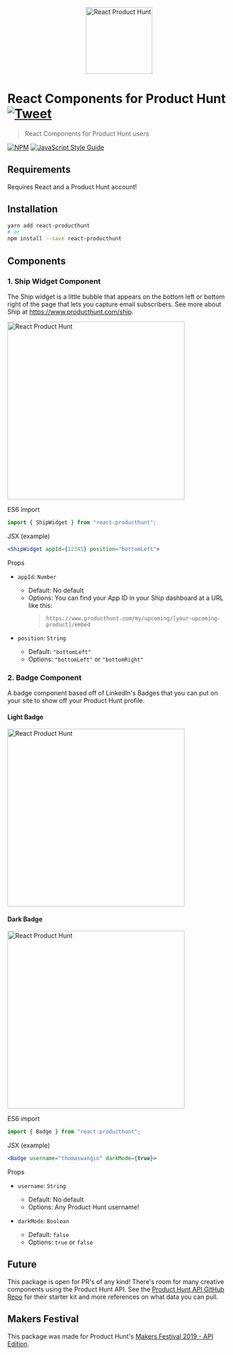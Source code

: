 <p align="center">
  <img src="https://www.dropbox.com/s/gx8kcqew6u2blrz/react-ph.jpg?raw=1" alt="React Product Hunt" width="150">
</p>

# React Components for Product Hunt [![Tweet](https://img.shields.io/twitter/url/http/shields.io.svg?style=social)](https://twitter.com/intent/tweet?url=https%3A%2F%2Fgithub.com%2Fthomaswangio%2Freact-producthunt&via=thomaswangio&text=Check%20out%20these%20nifty%20React%20Components%20made%20for%20Product%20Hunt%20users%21)

> React Components for Product Hunt users

[![NPM](https://img.shields.io/npm/v/react-producthunt.svg)](https://www.npmjs.com/package/react-producthunt) [![JavaScript Style Guide](https://img.shields.io/badge/code_style-standard-brightgreen.svg)](https://standardjs.com)

## Requirements

Requires React and a Product Hunt account!

## Installation

```bash
yarn add react-producthunt
# or
npm install --save react-producthunt
```

## Components

### 1. Ship Widget Component

The Ship widget is a little bubble that appears on the bottom left or bottom right of the page that lets you capture email subscribers. See more about Ship at https://www.producthunt.com/ship.

<img src="https://www.dropbox.com/s/q16zkkwzr3qu9tz/ship-widget.png?raw=1" alt="React Product Hunt" width="400">

ES6 import

```js
import { ShipWidget } from "react-producthunt";
```

JSX (example)

```jsx
<ShipWidget appId={12345} position="bottomLeft">
```

Props

- `appId`: `Number`

  - Default: No default
  - Options: You can find your App ID in your Ship dashboard at a URL like this:
    > `https://www.producthunt.com/my/upcoming/[your-upcoming-product]/embed`

- `position`: `String`
  - Default: `"bottomLeft"`
  - Options: `"bottomLeft"` or `"bottomRight"`

### 2. Badge Component

A badge component based off of LinkedIn's Badges that you can put on your site to show off your Product Hunt profile.

#### Light Badge

  <img src="https://www.dropbox.com/s/pdmxxdk869h8nuq/light-badge.png?raw=1" alt="React Product Hunt" width="400">

#### Dark Badge

  <img src="https://www.dropbox.com/s/u1spt0xqgnjbvhi/dark-badge.png?raw=1" alt="React Product Hunt" width="400">

ES6 import

```js
import { Badge } from "react-producthunt";
```

JSX (example)

```jsx
<Badge username="thomaswangio" darkMode={true}>
```

Props

- `username`: `String`

  - Default: No default
  - Options: Any Product Hunt username!

- `darkMode`: `Boolean`
  - Default: `false`
  - Options: `true` or `false`

## Future

This package is open for PR's of any kind! There's room for many creative components using the Product Hunt API. See the [Product Hunt API GitHub Repo](https://github.com/producthunt/producthunt-api) for their starter kit and more references on what data you can pull.

## Makers Festival

This package was made for Product Hunt's [Makers Festival 2019 - API Edition](https://www.producthunt.com/makers-festival/product-hunt-api-2-0).
